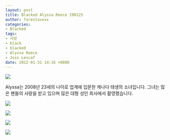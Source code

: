 ```yaml
---
layout: post
title: Blacked Alyssa Reece 190125 
author: forestavxxx
categories: 
- Blacked
tags:
- 서양
- black
- blacked
- Alyssa Reece
- Joss Lescaf
date: 2022-01-31 14:16 +0800
---
```



![](https://raw.githubusercontent.com/forestavxxx/forestavxxx.github.io/main/_images/Alyssa%20Reece/Alyssa%20Reece1.jpg)


Alyssa는 2008년 23세의 나이로 업계에 입문한 캐나다 태생의 소녀입니다. 그녀는 많은 팬들의 사랑을 받고 있으며 많은 대형 성인 회사에서 촬영했습니다.


![](https://raw.githubusercontent.com/forestavxxx/forestavxxx.github.io/main/_images/Alyssa%20Reece/Alyssa%20Reece2.jpg)


![](https://raw.githubusercontent.com/forestavxxx/forestavxxx.github.io/main/_images/Alyssa%20Reece/Alyssa%20Reece3.jpg)


![](https://raw.githubusercontent.com/forestavxxx/forestavxxx.github.io/main/_images/Alyssa%20Reece/Alyssa%20Reece4.jpg)


![](https://raw.githubusercontent.com/forestavxxx/forestavxxx.github.io/main/_images/Alyssa%20Reece/Alyssa%20Reece5.jpg)






